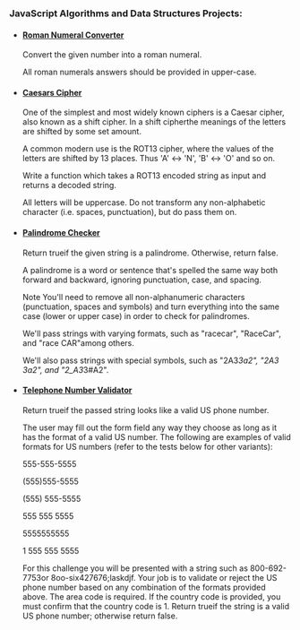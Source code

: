 ### JavaScript Algorithms and Data Structures Projects:

* #### [Roman Numeral Converter](https://github.com/AndrewTer/freeCodeCamp/blob/master/Javascript-Algorithms-And-Data-Structures-Projects/Roman-Numeral-Converter/main.js)
  Convert the given number into a roman numeral.
  
  All roman numerals answers should be provided in upper-case.

* #### [Caesars Cipher](https://github.com/AndrewTer/freeCodeCamp/blob/master/Javascript-Algorithms-And-Data-Structures-Projects/Caesars-Cipher/main.js)
  One of the simplest and most widely known ciphers is a Caesar cipher, also known as a shift cipher. In a shift cipherthe meanings of the letters are shifted by some set amount.

  A common modern use is the ROT13 cipher, where the values of the letters are shifted by 13 places. Thus 'A' ↔ 'N', 'B' ↔ 'O' and so on.

  Write a function which takes a ROT13 encoded string as input and returns a decoded string.

  All letters will be uppercase. Do not transform any non-alphabetic character (i.e. spaces, punctuation), but do pass them on.
  
* #### [Palindrome Checker](https://github.com/AndrewTer/freeCodeCamp/blob/master/Javascript-Algorithms-And-Data-Structures-Projects/Palindrome-Checker/main.js)
  Return trueif the given string is a palindrome. Otherwise, return false.

  A palindrome is a word or sentence that's spelled the same way both forward and backward, ignoring punctuation, case, and spacing.

  Note
  You'll need to remove all non-alphanumeric characters (punctuation, spaces and symbols) and turn everything into the same case (lower or upper case) in order to check for palindromes.

  We'll pass strings with varying formats, such as "racecar", "RaceCar", and "race CAR"among others.

  We'll also pass strings with special symbols, such as "2A3*3a2", "2A3 3a2", and "2_A3*3#A2".
  
* #### [Telephone Number Validator](https://github.com/AndrewTer/freeCodeCamp/blob/master/Javascript-Algorithms-And-Data-Structures-Projects/Telephone-Number-Validator/main.js)
  Return trueif the passed string looks like a valid US phone number.

  The user may fill out the form field any way they choose as long as it has the format of a valid US number. The following are examples of valid formats for US numbers (refer to the tests below for other variants):

  555-555-5555
  
  (555)555-5555
  
  (555) 555-5555
  
  555 555 5555
  
  5555555555
  
  1 555 555 5555

  For this challenge you will be presented with a string such as 800-692-7753or 8oo-six427676;laskdjf. Your job is to validate or reject the US phone number based on any combination of the formats provided above. The area code is required. If the country code is provided, you must confirm that the country code is 1. Return trueif the string is a valid US phone number; otherwise return false.
